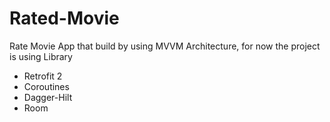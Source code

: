 # Rated-Movie
Rate Movie App that build by using MVVM Architecture, 
for now the project is using Library
- Retrofit 2
- Coroutines
- Dagger-Hilt
- Room

